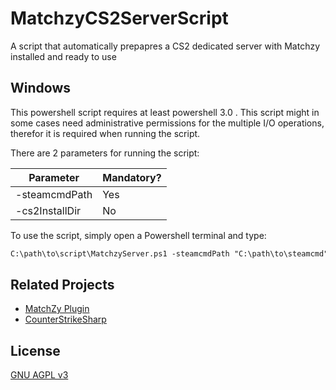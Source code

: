 
# MatchzyCS2ServerScript

A script that automatically prepapres a CS2 dedicated server with Matchzy installed and ready to use


## Windows

This powershell script requires at least powershell 3.0 .
This script might in some cases need administrative permissions for the multiple I/O operations, therefor it is required when running the script.

There are 2 parameters for running the script:

| Parameter               | Mandatory?                                                |
| ----------------- | ---------------------------------------------------------------- |
| -steamcmdPath       | Yes |
| -cs2InstallDir       | No |

To use the script, simply open a Powershell terminal and type:
```ps
C:\path\to\script\MatchzyServer.ps1 -steamcmdPath "C:\path\to\steamcmd" -cs2InstallDir "C:\path\to\steamcmd\cs2-ds"
```
## Related Projects

 - [MatchZy Plugin](https://github.com/shobhit-pathak/MatchZy)
 - [CounterStrikeSharp](https://github.com/roflmuffin/CounterStrikeSharp/)



## License

[GNU AGPL v3](https://choosealicense.com/licenses/agpl-3.0/)


